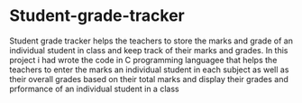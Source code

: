 # Student-grade-tracker
Student grade tracker helps the teachers to store the marks and grade of an individual student in class and keep track of their marks and grades. In this project i had wrote the code in C programming languagee that helps the teachers to enter the marks an individual student in each subject as well as their overall grades based on their total marks and display their grades and prformance of an individual student in a class
